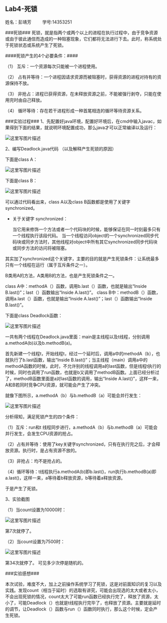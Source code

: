 ## Lab4-死锁 ##

姓名：彭靖芳 &nbsp;&nbsp;&nbsp;&nbsp;&nbsp;&nbsp;&nbsp;&nbsp;学号:14353251


###死锁###
死锁，就是指两个或两个以上的进程在执行过程中，由于竞争资源或由于彼此通信而造成的一种阻塞现象，它们都将无法进行下去。此时，称系统处于死锁状态或系统产生了死锁。

####死锁产生的4个必要条件：####

（1） 互斥：一个资源每次只能被一个进程使用。

（2） 占有并等待：一个进程因请求资源而被阻塞时，获得资源的进程对持有的资源保持不放。

（3） 非抢占：进程已获得资源，在未释放资源之前，不能被强行剥夺，只能在使用完时由自己释放。

（4） 循环等待：存在若干进程形成一种首尾相连的循环等待资源关系。


###实验过程###
1、先配置好java环境，配置好环境后，在cmd中输入javac，如果得到下面的结果，就说明环境配置成功，那么java才可以正常编译以及运行：

![这里写图片描述](http://img.blog.csdn.net/20161019213820354)

2、编写Deadlock.java代码
（以及解释产生死锁的原因）

下面是class A：

![这里写图片描述](http://img.blog.csdn.net/20161019214521770)

下面是class B：

![这里写图片描述](http://img.blog.csdn.net/20161019214653538)

可以通过代码看出来，class A以及class B函数都是使用了关键字 synchronized。

 - 关于关键字 synchronized：

	当它用来修饰一个方法或者一个代码块的时候，能够保证在同一时刻最多只有一个线程执行该段代码。
当一个线程访问object的一个synchronized同步代码块或同步方法时，其他线程对object中所有其它synchronized同步代码块或同步方法的访问将被阻塞。

其实加了synchronized这个关键字，主要的目的就是产生死锁条件：让系统最多只有一个线程在运行（属于互斥条件之一）。

B类用A的方法，A类用B的方法，也是产生死锁条件之一。

class A中：methodA（）函数，调用b.last（）函数，也就是输出“Inside B.last()”；last（）函数输出“Inside A.last()”。
class B中：methodB（）函数，调用a.last（）函数，也就是输出“Inside A.last()”；last（）函数输出“Inside B.last()”。

下面是class Deadlock函数：

![这里写图片描述](http://img.blog.csdn.net/20161019215838918)


一共有两个线程在Deadlock.java里面：main是主线程以及t线程，分别调用a.methodA(b)以及b.methodB(a)。

首先新建一个线程t，开始线程t，经过一个延时后，调用a中的methodA（b），也就执行了b.last函数，输出“Inside B.last()”；当主线程（main）调用a中的methodA函数的时候，此时，不允许别的线程调用a的last函数，但是线程t执行的时候，同时也调用了run函数，也就是b又调用了methodB函数。上面已经分析过了，methodB函数里面是a对last函数的调用，输出“Inside A.last()”，这样一来，A和B若同时竞争CPU资源，就可能会产生了冲突。

就像下图所示，a.methodA（b）与b.methodB（a）可能会并行发生：

![这里写图片描述](http://img.blog.csdn.net/20161020155447051)

分析得知，满足死锁产生的四个条件：

（1）互斥：run和t 线程同步进行，a.methodA（b）与b.methodB（a）可能会并行发生，会发生CPU资源的抢占。

（2）占有并等待：使用了key关键字synchronized，只有在执行完之后，才会释放资源。执行时，是占有资源不放的。

（3）非抢占：均不是抢占的。

（4）循环等待：t线程执行a.methodA(b)即b.last()，run执行b.methodB(a)即a.last()，这样一来，a等待着b释放资源，b等待着a释放资源。


于是产生了死锁。


3、实验截图

（1）当count设置为10000时：


![这里写图片描述](http://img.blog.csdn.net/20161020160536232)

第7次就停了。

（2）当count设置为7500时：

![这里写图片描述](http://img.blog.csdn.net/20161020160733027)

第34次就停了。
可见多少次停是随机的。

###实验感想###

本次试验，难度不大，加上之前操作系统学习了死锁，这是对前面知识的复习以及实践。发现count（相当于延时）的选取有讲究，可能会出现选的太大或者太小，不会出现死锁的情况，count太大了可能run函数已经执行完了，释放了资源，太小了，可能Deadlock（）也就是t线程执行完毕了，也释放了资源。主要就是延时的调节，让Deadlock（）函数与run（）函数同时执行，那么这个时候，定会产生死锁。









